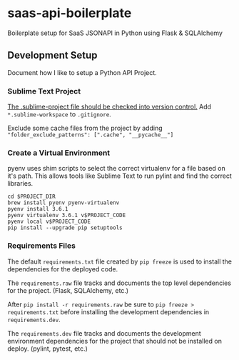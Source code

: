 # saas-api-boilerplate
Boilerplate setup for SaaS JSONAPI in Python using Flask &amp; SQLAlchemy

## Development Setup

Document how I like to setup a Python API Project.

### Sublime Text Project

[The .sublime-project file should be checked into version control.](https://www.sublimetext.com/docs/3/projects.html) Add `*.sublime-workspace` to `.gitignore`.

Exclude some cache files from the project by adding `"folder_exclude_patterns": [".cache", "__pycache__"]`

### Create a Virtual Environment

pyenv uses shim scripts to select the correct virtualenv for a file based on it's path. This allows tools like Sublime Text to run pylint and find the correct libraries.

```
cd $PROJECT_DIR
brew install pyenv pyenv-virtualenv
pyenv install 3.6.1
pyenv virtualenv 3.6.1 v$PROJECT_CODE
pyenv local v$PROJECT_CODE
pip install --upgrade pip setuptools
```

### Requirements Files

The default `requirements.txt` file created by `pip freeze` is used to install the dependencies for the deployed code.

The `requirements.raw` file tracks and documents the top level dependencies for the project. (Flask, SQLAlchemy, etc.)

After `pip install -r requirements.raw` be sure to `pip freeze > requirements.txt` before installing the development dependencies in `requirements.dev`.

The `requirements.dev` file tracks and documents the development environment dependencies for the project that should not be installed on deploy. (pylint, pytest, etc.)
